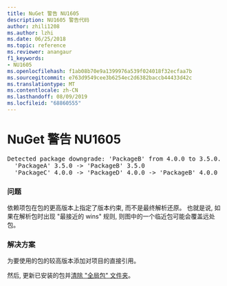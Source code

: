 ```yaml
---
title: NuGet 警告 NU1605
description: NU1605 警告代码
author: zhili1208
ms.author: lzhi
ms.date: 06/25/2018
ms.topic: reference
ms.reviewer: anangaur
f1_keywords:
- NU1605
ms.openlocfilehash: f1ab08b70e9a1399976a539f024018f32ecfaa7b
ms.sourcegitcommit: e763d9549cee3b6254ec2d6382baccb44433d42c
ms.translationtype: MT
ms.contentlocale: zh-CN
ms.lasthandoff: 08/09/2019
ms.locfileid: "68860555"
---
```

# <a name="nuget-warning-nu1605"></a>NuGet 警告 NU1605

<pre>Detected package downgrade: 'PackageB' from 4.0.0 to 3.5.0. Reference the package directly from the project to select a different version.<br/>  'PackageA' 3.5.0 -> 'PackageB' 3.5.0<br/>  'PackageC' 4.0.0 -> 'PackageD' 4.0.0 -> 'PackageB' 4.0.0</pre>

### <a name="issue"></a>问题
依赖项包在包的更高版本上指定了版本约束, 而不是最终解析还原。 也就是说, 如果在解析包时出现 "最接近的 wins" 规则, 则图中的一个临近包可能会覆盖远处包。

### <a name="solution"></a>解决方案
为要使用的包的较高版本添加对项目的直接引用。

然后, 更新已安装的包并[清除 "全局包" 文件夹](../../consume-packages/managing-the-global-packages-and-cache-folders.md#clearing-local-folders)。